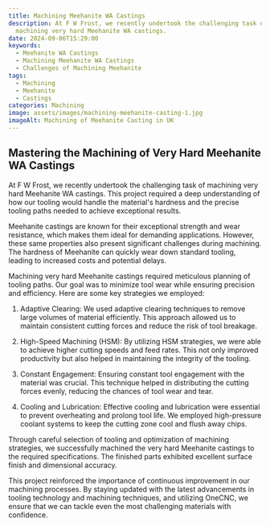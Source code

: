 ```yaml
---
title: Machining Meehanite WA Castings
description: At F W Frost, we recently undertook the challenging task of
  machining very hard Meehanite WA castings.
date: 2024-09-06T15:29:00
keywords:
  - Meehanite WA Castings
  - Machining Meehanite WA Castings
  - Challenges of Machining Meehanite
tags:
  - Machining
  - Meehanite
  - Castings
categories: Machining
image: assets/images/machining-meehanite-casting-1.jpg
imageAlt: Machining of Meehanite Casting in UK
---
```

## Mastering the Machining of Very Hard Meehanite WA Castings

At F W Frost, we recently undertook the challenging task of machining very hard Meehanite WA castings. This project required a deep understanding of how our tooling would handle the material's hardness and the precise tooling paths needed to achieve exceptional results.

Meehanite castings are known for their exceptional strength and wear resistance, which makes them ideal for demanding applications. However, these same properties also present significant challenges during machining. The hardness of Meehanite can quickly wear down standard tooling, leading to increased costs and potential delays.

Machining very hard Meehanite castings required meticulous planning of tooling paths. Our goal was to minimize tool wear while ensuring precision and efficiency. Here are some key strategies we employed:

1.  Adaptive Clearing: We used adaptive clearing techniques to remove large volumes of material efficiently. This approach allowed us to maintain consistent cutting forces and reduce the risk of tool breakage.
    
2.  High-Speed Machining (HSM): By utilizing HSM strategies, we were able to achieve higher cutting speeds and feed rates. This not only improved productivity but also helped in maintaining the integrity of the tooling.
    
3.  Constant Engagement: Ensuring constant tool engagement with the material was crucial. This technique helped in distributing the cutting forces evenly, reducing the chances of tool wear and tear.
    
4.  Cooling and Lubrication: Effective cooling and lubrication were essential to prevent overheating and prolong tool life. We employed high-pressure coolant systems to keep the cutting zone cool and flush away chips.
    

Through careful selection of tooling and optimization of machining strategies, we successfully machined the very hard Meehanite castings to the required specifications. The finished parts exhibited excellent surface finish and dimensional accuracy.

This project reinforced the importance of continuous improvement in our machining processes. By staying updated with the latest advancements in tooling technology and machining techniques, and utilizing OneCNC, we ensure that we can tackle even the most challenging materials with confidence.